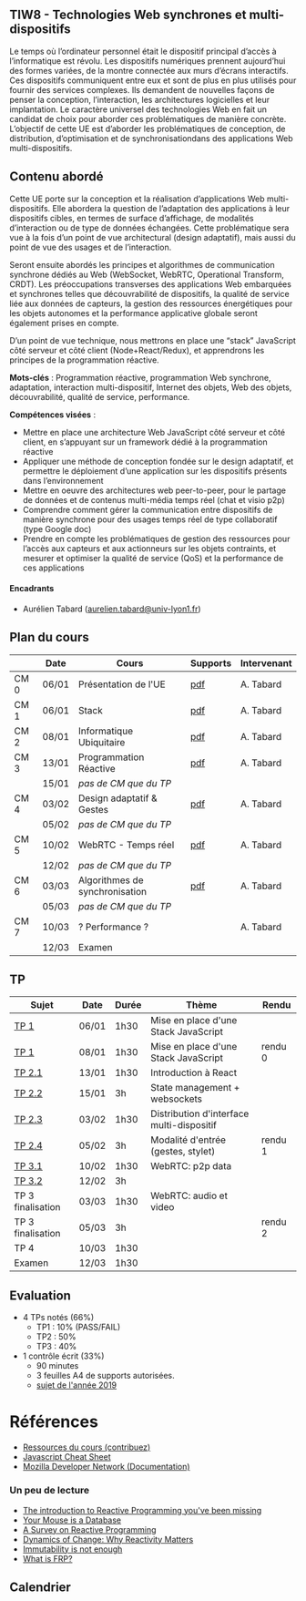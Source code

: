 ## TIW8 - Technologies Web synchrones et multi-dispositifs

Le temps où l’ordinateur personnel était le dispositif principal d’accès à l’informatique est révolu. Les dispositifs numériques prennent aujourd’hui des formes variées, de la montre connectée aux murs d’écrans interactifs. Ces dispositifs communiquent entre eux et sont de plus en plus utilisés pour fournir des services complexes. Ils demandent de nouvelles façons de penser la conception, l’interaction, les architectures logicielles et leur implantation. Le caractère universel des technologies Web en fait un candidat de choix pour aborder ces problématiques de manière concrète. L’objectif de cette UE est d’aborder les problématiques de conception, de distribution, d’optimisation et de synchronisationdans des applications Web multi-dispositifs.

## Contenu abordé

Cette UE porte sur la conception et la réalisation d’applications Web multi-dispositifs. Elle abordera la question de l’adaptation des applications à leur dispositifs cibles, en termes de surface d’affichage, de modalités d’interaction ou de type de données échangées. Cette problématique sera vue à la fois d’un point de vue architectural (design adaptatif), mais aussi du point de vue des usages et de l’interaction.

Seront ensuite abordés les principes et algorithmes de communication synchrone dédiés au Web (WebSocket, WebRTC, Operational Transform, CRDT). Les préoccupations transverses des applications Web embarquées et synchrones telles que découvrabilité de dispositifs, la qualité de service liée aux données de capteurs, la gestion des ressources énergétiques pour les objets autonomes et la performance applicative globale seront également prises en compte.

D’un point de vue technique, nous mettrons en place une “stack” JavaScript côté serveur et côté client (Node+React/Redux), et apprendrons les principes de la programmation réactive.

**Mots-clés** : Programmation réactive, programmation Web synchrone, adaptation, interaction multi-dispositif, Internet des objets, Web des objets, découvrabilité, qualité de service, performance.

**Compétences visées** :

- Mettre en place une architecture Web JavaScript côté serveur et côté client, en s’appuyant sur un framework dédié à la programmation réactive
- Appliquer une méthode de conception fondée sur le design adaptatif, et permettre le déploiement d’une application sur les dispositifs présents dans l’environnement
- Mettre en oeuvre des architectures web peer-to-peer, pour le partage de données et de contenus multi-média temps réel (chat et visio p2p)
- Comprendre comment gérer la communication entre dispositifs de manière synchrone pour des usages temps réel de type collaboratif (type Google doc)
- Prendre en compte les problématiques de gestion des ressources pour l’accès aux capteurs et aux actionneurs sur les objets contraints, et mesurer et optimiser la qualité de service (QoS) et la performance de ces applications

#### Encadrants

- Aurélien Tabard (aurelien.tabard@univ-lyon1.fr)

## Plan du cours

|          | Date  | Cours                          | Supports                                                             | Intervenant |
| -------- | ----- | ------------------------------ | -------------------------------------------------------------------- | ----------- |
| CM 0     | 06/01 | Présentation de l'UE           | [pdf](cours/cm0-intro.pdf)                                           | A. Tabard   |
| CM 1     | 06/01 | Stack                          | [pdf](cours/cm1-stack.pdf)                                           | A. Tabard   |
| CM 2     | 08/01 | Informatique Ubiquitaire       | [pdf](cours/cm1-introUbicomp.pdf)                                    | A. Tabard   |
| CM 3     | 13/01 | Programmation Réactive         | [pdf](cours/cm2-reactivity.pdf)                                      | A. Tabard   |
|          | 15/01 | _pas de CM que du TP_          |                                                                      |             |
| CM 4     | 03/02 | Design adaptatif & Gestes      | [pdf](cours/cm3-designAdaptatifetGestes.pdf)                         | A. Tabard   |
|          | 05/02 | _pas de CM que du TP_          |                                                                      |             |
| CM 5     | 10/02 | WebRTC - Temps réel            | [pdf](cours/cm4-collaboration.pdf)                                   | A. Tabard   |
|          | 12/02 | _pas de CM que du TP_          |                                                                      |             |
| CM 6     | 03/03 | Algorithmes de synchronisation | [pdf](cours/cm5-sharedediting.pdf)                                   | A. Tabard   |
|          | 05/03 | _pas de CM que du TP_          |                                                                      |             |
| CM 7     | 10/03 | ? Performance ?                |                                                                      | A. Tabard   |
|          | 12/03 | Examen                         |                                                                      |             |



## TP

| Sujet                                                                    | Date  | Durée | Thème                                     | Rendu   |
| ------------------------------------------------------------------------ | ----- | ----- | ----------------------------------------- | ------- |
| [TP 1](TP1)                                                              | 06/01 | 1h30  | Mise en place d'une Stack JavaScript      |         |
| [TP 1](TP1)                                                              | 08/01 | 1h30  | Mise en place d'une Stack JavaScript      | rendu 0 |
| [TP 2.1](TP2/)                                                           | 13/01 | 1h30  | Introduction à React                      |         |
| [TP 2.2](TP2/#tp22-redux-middleware-websockets-pour-le-multi-dispositif) | 15/01 | 3h    | State management + websockets             |         |
| [TP 2.3](TP2/#tp23-distribution-dinterface-multi-dispositif)             | 03/02 | 1h30  | Distribution d'interface multi-dispositif |         |
| [TP 2.4](TP2/#4-suite)                                                   | 05/02 | 3h    | Modalité d'entrée (gestes, stylet)        | rendu 1 |
| [TP 3.1](TP3)                                                            | 10/02 | 1h30  | WebRTC: p2p data                          |         |
| [TP 3.2](TP3/#tp32-webrtc-et-vidéo)                                      | 12/02 | 3h    |                                           |         |
| TP 3 finalisation                                                        | 03/03 | 1h30  | WebRTC: audio et video                    |         |
| TP 3 finalisation                                                        | 05/03 | 3h    |                                           | rendu 2 |
| TP 4                                                                     | 10/03 | 1h30  |                                           |         |
| Examen                                                                   | 12/03 | 1h30  |                                           |         |


## Evaluation

- 4 TPs notés (66%)
  - TP1 : 10% (PASS/FAIL)
  - TP2 : 50%
  - TP3 : 40%
- 1 contrôle écrit (33%)
  - 90 minutes
  - 3 feuilles A4 de supports autorisées.
  - [sujet de l'année 2019](../cours/TIW8-exam2019-session1.pdf)

# Références

- [Ressources du cours (contribuez)](hack)
- [Javascript Cheat Sheet](https://mbeaudru.github.io/modern-js-cheatsheet/)
- [Mozilla Developer Network (Documentation)](https://developer.mozilla.org/)

### Un peu de lecture

- [The introduction to Reactive Programming you've been missing](https://gist.github.com/staltz/868e7e9bc2a7b8c1f754)
- [Your Mouse is a Database](https://queue.acm.org/detail.cfm?id=2169076)
- [A Survey on Reactive Programming](http://soft.vub.ac.be/Publications/2012/vub-soft-tr-12-13.pdf)
- [Dynamics of Change: Why Reactivity Matters](https://queue.acm.org/detail.cfm?id=2971330)
- [Immutability is not enough](https://codewords.recurse.com/issues/six/immutability-is-not-enough)
- [What is FRP?](https://stackoverflow.com/questions/1028250/what-is-functional-reactive-programming)

## Calendrier

<!-- Vérifiez l'agenda régulièrement, les salles et les horaires de TP risquent d'être modifiés en fonction de la disponibilité des salles du batiment Nautibus. -->

<!-- iframe src="https://calendar.google.com/calendar/embed?title=TIW8&amp;showPrint=0&amp;showCalendars=0&amp;showTz=0&amp;height=500&amp;wkst=2&amp;bgcolor=%23FFFFFF&amp;src=rtlfsq23dgbtshi8lghu5qi7o6oihk0j%40import.calendar.google.com&amp;color=%238C500B&amp;ctz=Europe%2FBerlin" style="border-width:0" width="600" height="500" frameborder="0" scrolling="no"></iframe-->
